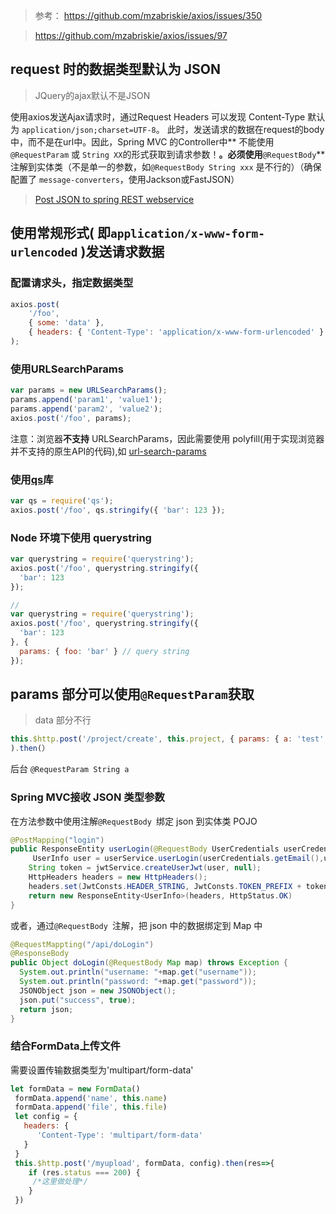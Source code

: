 >参考：
https://github.com/mzabriskie/axios/issues/350

>https://github.com/mzabriskie/axios/issues/97

## request 时的数据类型默认为 JSON
>JQuery的ajax默认不是JSON

使用axios发送Ajax请求时，通过Request Headers 可以发现 Content-Type 默认为 `application/json;charset=UTF-8`。
此时，发送请求的数据在request的body中，而不是在url中。因此，Spring MVC 的Controller中** 不能使用 `@RequestParam` 或 `String XX`的形式获取到请求参数！**。必须使用**`@RequestBody`**注解到实体类（不是单一的参数，如`@RequestBody String xxx` 是不行的）（确保配置了 `message-converters`，使用Jackson或FastJSON）
>[Post JSON to spring REST webservice](https://www.leveluplunch.com/java/tutorials/014-post-json-to-spring-rest-webservice/)

## 使用常规形式( 即`application/x-www-form-urlencoded` )发送请求数据
### 配置请求头，指定数据类型
```javascript
axios.post(
    '/foo',
    { some: 'data' },
    { headers: { 'Content-Type': 'application/x-www-form-urlencoded' } }
);
```
### 使用URLSearchParams
```javascript
var params = new URLSearchParams();
params.append('param1', 'value1');
params.append('param2', 'value2');
axios.post('/foo', params);
```
注意：浏览器**不支持** URLSearchParams，因此需要使用 polyfill(用于实现浏览器并不支持的原生API的代码),如 [url-search-params](https://github.com/WebReflection/url-search-params)
### 使用[qs](https://github.com/ljharb/qs)库
```javascript
var qs = require('qs');
axios.post('/foo', qs.stringify({ 'bar': 123 });
```
### Node 环境下使用 querystring
```javascript
var querystring = require('querystring');
axios.post('/foo', querystring.stringify({
  'bar': 123
});

// 
var querystring = require('querystring');
axios.post('/foo', querystring.stringify({
  'bar': 123
}, {
  params: { foo: 'bar' } // query string
});


```
## params 部分可以使用`@RequestParam`获取
>data 部分不行
```javascript
this.$http.post('/project/create', this.project, { params: { a: 'test' } }
).then(）
```
后台
`@RequestParam String a`
### Spring MVC接收 JSON 类型参数
在方法参数中使用注解`@RequestBody `绑定 json 到实体类 POJO
```java
@PostMapping("login")
public ResponseEntity userLogin(@RequestBody UserCredentials userCredentials){
     UserInfo user = userService.userLogin(userCredentials.getEmail(),userCredentials.getPassword(), userCredentials.isRememberMe());
    String token = jwtService.createUserJwt(user, null);
    HttpHeaders headers = new HttpHeaders();
    headers.set(JwtConsts.HEADER_STRING, JwtConsts.TOKEN_PREFIX + token);
    return new ResponseEntity<UserInfo>(headers, HttpStatus.OK)       
}
```
或者，通过`@RequestBody `注解，把 json 中的数据绑定到 Map 中
```java
@RequestMappting("/api/doLogin")
@ResponseBody
public Object doLogin(@RequestBody Map map) throws Exception {
  System.out.println("username: "+map.get("username"));
  System.out.println("password: "+map.get("password"));
  JSONObject json = new JSONObject();
  json.put("success", true);
  return json;
}
```

### 结合FormData上传文件

需要设置传输数据类型为'multipart/form-data'

```Javascript
let formData = new FormData()
 formData.append('name', this.name)
 formData.append('file', this.file)
 let config = {
   headers: {
      'Content-Type': 'multipart/form-data'
   }
 }
 this.$http.post('/myupload', formData, config).then(res=>{
    if (res.status === 200) {
     /*这里做处理*/
    }
 })
```

